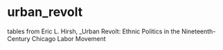 # urban_revolt
tables from Eric L. Hirsh, _Urban Revolt: Ethnic Politics in the Nineteenth-Century Chicago Labor Movement

